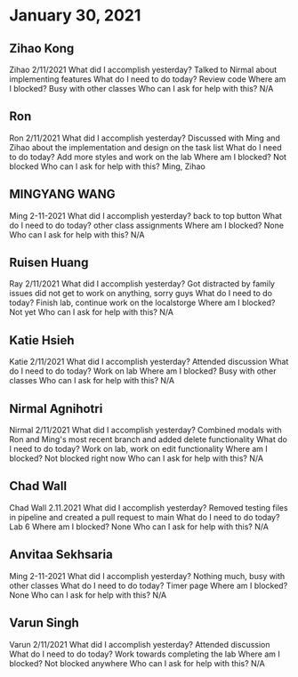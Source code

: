 # January 30, 2021

## Zihao Kong
Zihao 2/11/2021
What did I accomplish yesterday?
Talked to Nirmal about implementing features
What do I need to do today?
Review code
Where am I blocked?
Busy with other classes
Who can I ask for help with this?
N/A

## Ron
Ron 2/11/2021
  What did I accomplish yesterday?
Discussed with Ming and Zihao about the implementation and design on the task list
  What do I need to do today?
Add more styles and work on the lab
  Where am I blocked?
Not blocked
  Who can I ask for help with this?
Ming, Zihao
## MINGYANG WANG
Ming 2-11-2021
 What did I accomplish yesterday?
back to top button
 What do I need to do today?
other class assignments
 Where am I blocked?
None
 Who can I ask for help with this?
N/A
## Ruisen Huang
Ray 2/11/2021
 What did I accomplish yesterday?
Got distracted by family issues did not get to work on anything, sorry guys
 What do I need to do today?
Finish lab, continue work on the localstorge
 Where am I blocked?
Not yet
 Who can I ask for help with this?
N/A

## Katie Hsieh
Katie 2/11/2021
What did I accomplish yesterday?
Attended discussion
What do I need to do today?
Work on lab
Where am I blocked?
Busy with other classes
Who can I ask for help with this?
N/A

## Nirmal Agnihotri
Nirmal 2/11/2021
 What did I accomplish yesterday?
Combined modals with Ron and Ming's most recent branch and added delete functionality
 What do I need to do today?
Work on lab, work on edit functionality
 Where am I blocked?
Not blocked right now
 Who can I ask for help with this?
N/A

## Chad Wall
Chad Wall 2.11.2021
What did I accomplish yesterday?
Removed testing files in pipeline and created a pull request to main
What do I need to do today?
Lab 6 Where am I blocked?
None
Who can I ask for help with this?
N/A
## Anvitaa Sekhsaria
Ming 2-11-2021
 What did I accomplish yesterday?
Nothing much, busy with other classes
 What do I need to do today?
Timer page
 Where am I blocked?
None
 Who can I ask for help with this?
N/A
## Varun Singh
Varun 2/11/2021
What did I accomplish yesterday?
Attended discussion
What do I need to do today?
Work towards completing the lab
Where am I blocked?
Not blocked anywhere
Who can I ask for help with this?
N/A